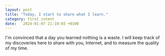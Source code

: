 ```yaml
---
layout: post
title: "Today, I start to share what I learn."
category: first intent
date:   2024-01-07 21:10:03 +0100
---
```

I'm convinced that a day you learned nothing is a waste. I will keep track of my discoveries here to share with you, Internet, and to measure the quality of my time.
